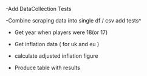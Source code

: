 -Add DataCollection Tests

-Combine scraping data into single df / csv 
add tests^

- Get year when players were 18(or 17)


- Get inflation data ( for uk and eu )


- calculate adjusted inflation figure


- Produce table with results